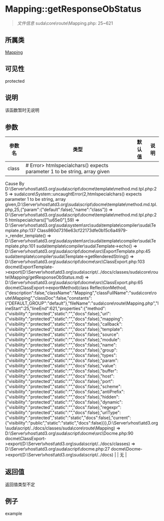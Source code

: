 # Mapping::getResponseObStatus

> *文件信息* suda\core\route\Mapping.php: 25~621
## 所属类 

[Mapping](../Mapping.md)

## 可见性

  protected  
## 说明

该函数暂时无说明

## 参数

 
| 参数名 | 类型 | 默认值 | 说明 |
|--------|-----|-------|-------|
 | class |  # Error> htmlspecialchars() expects parameter 1 to be string, array given
  Cause By D:\Server\vhost\atd3.org\suda\script\docme\template\method.md.tpl.php:25
    =>  suda\core\System::uncaughtError(2,htmlspecialchars() expects parameter 1 to be string, array given,D:\Server\vhost\atd3.org\suda\script\docme\template\method.md.tpl.php,25,{"param":{"default":false},"name":"class"})
    => D:\Server\vhost\atd3.org\suda\script\docme\template\method.md.tpl.php:25 htmlspecialchars(["\u65e0"],59)
    => D:\Server\vhost\atd3.org\suda\system\src\suda\template\compiler\suda\Template.php:137 Class860d7316e63cf22173dfe0b15c6a4979->_render_template()
    => D:\Server\vhost\atd3.org\suda\system\src\suda\template\compiler\suda\Template.php:101 suda\template\compiler\suda\Template->echo()
    => D:\Server\vhost\atd3.org\suda\script\docme\src\ExportTemplate.php:45 suda\template\compiler\suda\Template->getRenderedString()
    => D:\Server\vhost\atd3.org\suda\script\docme\src\ClassExport.php:103 docme\ExportTemplate->export(D:\Server\vhost\atd3.org\suda\script/../docs/classes/suda\core\route\Mapping/getResponseObStatus.md)
    => D:\Server\vhost\atd3.org\suda\script\docme\src\ClassExport.php:65 docme\ClassExport->exportMethod(class ReflectionMethod,{"description":false,"className":"Mapping","classFullName":"suda\\core\\route\\Mapping","classDoc":false,"constants":{"DEFAULT_GROUP":"default"},"fileName":"suda\\core\\route\\Mapping.php","lineStart":25,"lineEnd":621,"properties":{"method":{"visibility":"protected","static":"","docs":false},"url":{"visibility":"protected","static":"","docs":false},"mapping":{"visibility":"protected","static":"","docs":false},"callback":{"visibility":"protected","static":"","docs":false},"template":{"visibility":"protected","static":"","docs":false},"source":{"visibility":"protected","static":"","docs":false},"module":{"visibility":"protected","static":"","docs":false},"name":{"visibility":"protected","static":"","docs":false},"group":{"visibility":"protected","static":"","docs":false},"types":{"visibility":"protected","static":"","docs":false},"param":{"visibility":"protected","static":"","docs":false},"value":{"visibility":"protected","static":"","docs":false},"buffer":{"visibility":"protected","static":"","docs":false},"host":{"visibility":"protected","static":"","docs":false},"port":{"visibility":"protected","static":"","docs":false},"scheme":{"visibility":"protected","static":"","docs":false},"antiPrefix":{"visibility":"protected","static":"","docs":false},"hidden":{"visibility":"protected","static":"","docs":false},"dynamic":{"visibility":"protected","static":"","docs":false},"regexpr":{"visibility":"protected","static":"","docs":false},"urlType":{"visibility":"protected","static":"static","docs":false},"current":{"visibility":"public","static":"static","docs":false}}},D:\Server\vhost\atd3.org\suda\script/../docs/classes/suda\core\route\Mapping)
    => D:\Server\vhost\atd3.org\suda\script\docme\src\Docme.php:90 docme\ClassExport->export(D:\Server\vhost\atd3.org\suda\script/../docs/classes)
    => D:\Server\vhost\atd3.org\suda\script\docme.php:27 docme\Docme->export(D:\Server\vhost\atd3.org\suda\script/../docs)
 |  | 无 |
## 返回值
返回值类型不定
## 例子

example